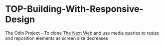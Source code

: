 # TOP-Building-With-Responsive-Design

The Odin Project - To clone [The Next Web](https://thenextweb.com/) and use media queries to resize and reposition elements as screen size decreases